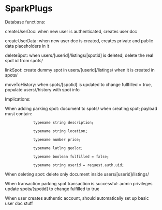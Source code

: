 # SparkPlugs
Database functions:

createUserDoc: when new user is authenticated, creates user doc

createUserData: when new user doc is created, creates private and public data placeholders in it

deleteSpot: when users/[userid]/listings/[spotid] is deleted, delete the real spot id from spots/
  
linkSpot: create dummy spot in users/[userid]/listings/ when it is created in spots/
  
moveToHistory: when spots/[spotid] is updated to change fullfilled = true, populate users/<userid>/history with spot info


Implications:

When adding parking spot: document to spots/ when creating spot; payload must contain:
                 
                 typename string description;
                 
                 typename string location;
                 
                 typename number price;
                 
                 typename latlng geoloc;
                 
                 typename boolean fulfilled = false;
                 
                 typename string userid = request.auth.uid;
                 
When deleting spot: delete only document inside users/[userid]/listings/
  
When transaction parking spot transaction is successful: admin privileges update spots/[spotid] to change fulfilled to true
  
When user creates authentic account, should automatically set up basic user doc stuff

